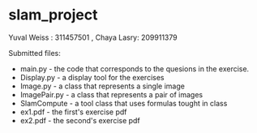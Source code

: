 # slam_project

Yuval Weiss : 311457501 , Chaya Lasry: 209911379 

Submitted files:
* main.py - the code that corresponds to the quesions in the exercise.
* Display.py - a display tool for the exercises 
* Image.py - a class that represents a single image
* ImagePair.py - a class that represents a pair of images
* SlamCompute - a tool class that uses formulas tought in class
* ex1.pdf - the first's exercise pdf
* ex2.pdf - the second's exercise pdf
